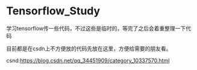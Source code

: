 # Tensorflow_Study
学习tensorflow传一些代码，不过这些是临时的，等完了之后会着重整理一下代码

目前都是在csdn上不方便放的代码先放在这里，方便给需要的朋友看。

csnd:https://blog.csdn.net/qq_34451909/category_10337570.html
